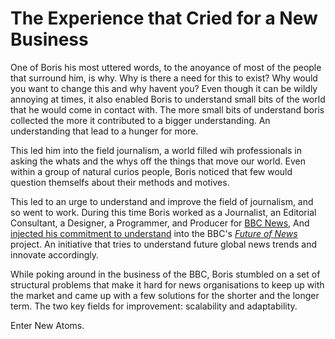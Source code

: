# The Experience that Cried for a New Business

One of Boris his most uttered words, to the anoyance of most of the people that surround him, is why.
Why is there a need for this to exist? Why would you want to change this and why havent you? Even though it can be wildly annoying at times, it also enabled Boris to understand small bits of the world that he would come in contact with. The more small bits of understand boris collected the more it contributed to a bigger understanding. An understanding that lead to a hunger for more. 

This led him into the field journalism, a world filled wih professionals in asking the whats and the whys off the things that move our world. Even within a group of natural curios people, Boris noticed that few would question themselfs about their methods and motives. 

This led to an urge to understand and improve the field of journalism, and so went to work. During this time Boris worked as a Journalist, an Editorial Consultant, a Designer, a Programmer, and Producer for [BBC News](http://www.bbc.com/news), And  [injected his commitment to understand](http://www.slideshare.net/SNDupdate/boris-van-hoytema-at-snddc-making-the-future-of-news-46870634?ref=http://www.snd.org/dc2015/finding-neverland-boris-van-hoytema-on-the-upside-of-utopia-plus-5-mantras-for-design/) into the BBC's [*Future of News*](http://www.bbc.co.uk/news/resources/idt-bbb9e158-4a1b-43c7-8b3b-9651938d4d6a) project. An initiative that tries to understand future global news trends and innovate accordingly.

While poking around in the business of the BBC, Boris stumbled on a set of structural problems that make it hard for news organisations to keep up with the market and came up with a few solutions for the shorter and the longer term. The two key fields for improvement: scalability and adaptability.

Enter New Atoms. 

